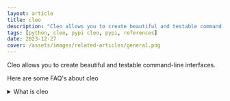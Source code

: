 ```yaml
---
layout: article
title: cleo
description: "Cleo allows you to create beautiful and testable command-line interfaces."
tags: [python, cleo, pypi cleo, pypi, references]
date: 2023-12-27
cover: /assets/images/related-articles/general.png
---
```


Cleo allows you to create beautiful and testable command-line interfaces.

Here are some FAQ's about cleo
<details>
<summary>What is cleo</summary>
Cleo allows you to create beautiful and testable command-line interfaces.
</details>
